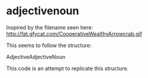 adjectivenoun
=============

Inspired by the filename seen here: http://fat.gfycat.com/CooperativeWealthyArrowcrab.gif

This seems to follow the structure:

AdjectiveAdjectiveNoun

This code is an attempt to replicate this structure.
